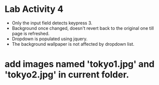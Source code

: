 
# Lab Activity 4

  - Only the input field detects keypress 3.
  - Background once changed, doesn't revert back to the original one till page is refreshed.
  - Dropdown is populated using jquery.
  - The background wallpaper is not affected by dropdown list.


# add images named 'tokyo1.jpg' and 'tokyo2.jpg' in current folder.
 

